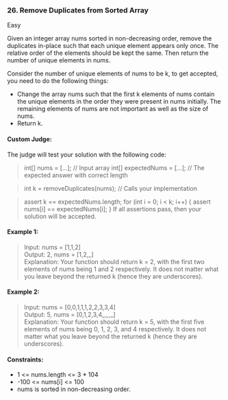 ### 26. Remove Duplicates from Sorted Array
Easy

Given an integer array nums sorted in non-decreasing order, remove the duplicates in-place such that each unique element appears only once. The relative order of the elements should be kept the same. Then return the number of unique elements in nums.

Consider the number of unique elements of nums to be k, to get accepted, you need to do the following things:

+ Change the array nums such that the first k elements of nums contain the unique elements in the order they were present in nums initially. The remaining elements of nums are not important as well as the size of nums.
+ Return k.
#### Custom Judge:

The judge will test your solution with the following code:

>int[] nums = [...]; // Input array
int[] expectedNums = [...]; // The expected answer with correct length

>int k = removeDuplicates(nums); // Calls your implementation

>assert k == expectedNums.length;
for (int i = 0; i < k; i++) {
    assert nums[i] == expectedNums[i];
}
If all assertions pass, then your solution will be accepted.

 

#### Example 1:
>Input: nums = [1,1,2]</br>
Output: 2, nums = [1,2,_]</br>
Explanation: Your function should return k = 2, with the first two elements of nums being 1 and 2 respectively.
It does not matter what you leave beyond the returned k (hence they are underscores).

#### Example 2:
>Input: nums = [0,0,1,1,1,2,2,3,3,4]</br>
Output: 5, nums = [0,1,2,3,4,_,_,_,_,_]</br>
Explanation: Your function should return k = 5, with the first five elements of nums being 0, 1, 2, 3, and 4 respectively.
It does not matter what you leave beyond the returned k (hence they are underscores).
 

#### Constraints:

+ 1 <= nums.length <= 3 * 104
+ -100 <= nums[i] <= 100
+ nums is sorted in non-decreasing order.